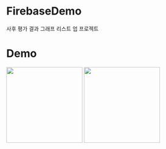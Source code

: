 # FirebaseDemo
사후 평가 결과 그래프 리스트 업 프로젝트

# Demo
<img src="https://user-images.githubusercontent.com/47443884/161426790-2f453812-e0a0-4123-84cd-7be8cd2e5063.gif" width="200px">

<img src="https://user-images.githubusercontent.com/47443884/163525463-265b7940-0567-41fb-b2c4-0d4555f51c08.gif" width="200px">
